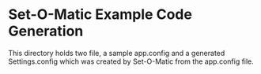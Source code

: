 # Set-O-Matic Example Code Generation
This directory holds two file, a sample app.config and a generated Settings.config which was created by Set-O-Matic from the app.config file. 
